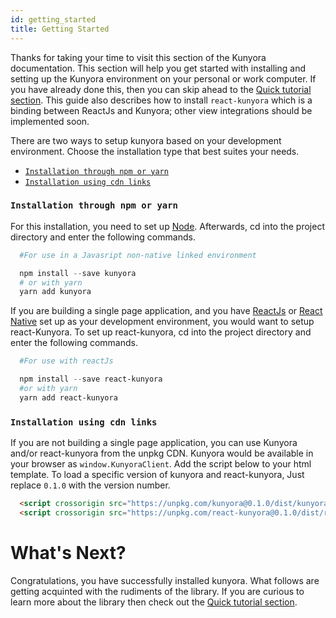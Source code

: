 ```yaml
---
id: getting_started
title: Getting Started
---
```


Thanks for taking your time to visit this section of the Kunyora documentation. This section will help you get started with installing and setting up the Kunyora environment on your personal or work computer. If you have already done this, then you can skip ahead to the [Quick tutorial section](quick_tutorial.html). This guide also describes how to install `react-kunyora` which is a binding between ReactJs and Kunyora; other view integrations should be implemented soon.

There are two ways to setup kunyora based on your development environment. Choose the installation type that best suites your needs.

* [`Installation through npm or yarn`](getting_started.md#installation-through-npm-or-yarn)
* [`Installation using cdn links`](getting_started.md#installation-using-cdn-links)

### `Installation through npm or yarn`

For this installation, you need to set up [Node](https://nodejs.org/en/download). Afterwards, cd into the project directory and enter the following commands.

```powershell
  #For use in a Javasript non-native linked environment

  npm install --save kunyora
  # or with yarn
  yarn add kunyora
```

If you are building a single page application, and you have [ReactJs](https://reactjs.org/docs/add-react-to-a-new-app.html) or [React Native](https://facebook.github.io/react-native/docs/getting-strted.html) set up as your development environment, you would want to setup react-Kunyora. To set up react-kunyora, cd into the project directory and enter the following commands.

```powershell
  #For use with reactJs

  npm install --save react-kunyora
  #or with yarn
  yarn add react-kunyora
```

### `Installation using cdn links`

If you are not building a single page application, you can use Kunyora and/or react-kunyora from the unpkg CDN. Kunyora would be available in your browser as `window.KunyoraClient`. Add the script below to your html template. To load a specific version of kunyora and react-kunyora, Just replace `0.1.0` with the version number.

```html
  <script crossorigin src="https://unpkg.com/kunyora@0.1.0/dist/kunyora.js"></script>
  <script crossorigin src="https://unpkg.com/react-kunyora@0.1.0/dist/react-kunyora.js"></script>
```

# What's Next?

Congratulations, you have successfully installed kunyora. What follows are getting acquinted with the rudiments of the library. If you are curious to learn more about the library then check out the [Quick tutorial section](quick_tutorial.md).
